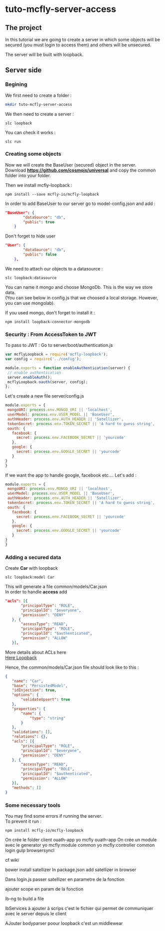 # tuto-mcfly-server-access

## The project 

In this tutorial we are going to create a server in which some objects will be secured (you must login to access them)
 and others will be unsecured.

The server will be built with loopback. 

## Server side

### Begining

We first need to create a folder :
```Bash
mkdir tuto-mcfly-server-access
```


We then need to create a server :
```
slc loopback 
```

You can check it works :
```
slc run
```

### Creating some objects

Now we will create the BaseUser (secured) object in the server.  
Download **https://github.com/cosmojs/universal** and copy the common folder into your folder.


Then we install mcfly-loopback :
```
npm install --save mcfly-io/mcfly-loopback
```

In order to add BaseUser to our server go to model-config.json and add :

```JSON
"BaseUser": {
        "dataSource": "db",
        "public": true
    }
```



Don't forget to hide user 
```JSON
"User": {
        "dataSource": "db",
        "public": false
    },
```
We need to attach our objects to a datasource :
```
slc loopback:datasource
```

You can name it mongo and choose MongoDb.
This is the way we store data.  
(You can see below in config.js that we choosed a local storage. However, you can use mongolab).

If you used mongo, don't forget to install it :
```
npm install loopback-connector-mongodb
```


### Security : From AccessToken to JWT

To pass to JWT : Go to server/boot/authentication.js
```Javascript
var mcflyLoopback = require('mcfly-loopback');
var config = require('../config');

module.exports = function enableAuthentication(server) {
 // enable authentication
 server.enableAuth();
 mcflyLoopback.oauth(server, config);
};
```

Let's create a new file server/config.js  
```javascript
module.exports = {
 mongoURI: process.env.MONGO_URI || 'localhost',
 userModel: process.env.USER_MODEL || 'BaseUser',
 authHeader: process.env.AUTH_HEADER || 'Satellizer',
 tokenSecret: process.env.TOKEN_SECRET || 'A hard to guess string',
 oauth: {
   facebook: {
     secret: process.env.FACEBOOK_SECRET || 'yourcode'
   },
   google: {
     secret: process.env.GOOGLE_SECRET || 'yourcode'
   }
}
}
```


If we want the app to handle google, facebook etc.... Let's add :
```javascript
module.exports = {
 mongoURI: process.env.MONGO_URI || 'localhost',
 userModel: process.env.USER_MODEL || 'BaseUser',
 authHeader: process.env.AUTH_HEADER || 'Satellizer',
 tokenSecret: process.env.TOKEN_SECRET || 'A hard to guess string',
 oauth: {
   facebook: {
     secret: process.env.FACEBOOK_SECRET || 'yourcode'
   },
   google: {
     secret: process.env.GOOGLE_SECRET || 'yourcode'
   }
}
}
```

### Adding a secured data
Create **Car** with loopback 
```
slc loopback:model Car
```
This will generate a file common/models/Car.json  
In order to handle **access** add 

```JSON
"acls": [{
       "principalType": "ROLE",
       "principalId": "$everyone",
       "permission": "DENY"
   }, {
       "accessType": "READ",
       "principalType": "ROLE",
       "principalId": "$authenticated",
       "permission": "ALLOW"
   }],
```

More details about ACLs here  
[Here Loopback](http://docs.strongloop.com/display/public/LB/Model+definition+JSON+file;jsessionid=96C4FBE779BE4B9E9E79EE47F3C19411#ModeldefinitionJSONfile-ACLs)


Hence, the common/models/Car.json file should look like to this :
```JSON
{
   "name": "Car",
   "base": "PersistedModel",
   "idInjection": true,
   "options": {
       "validateUpsert": true
   },
   "properties": {
       "name": {
           "type": "string"
       }
   },
   "validations": [],
   "relations": {},
   "acls": [{
       "principalType": "ROLE",
       "principalId": "$everyone",
       "permission": "DENY"
   }, {
       "accessType": "READ",
       "principalType": "ROLE",
       "principalId": "$authenticated",
       "permission": "ALLOW"
   }],
   "methods": []
}
```


### Some necessary tools

You may find some errors if running the server.  
To prevent it run :  

```
npm install mcfly-io/mcfly-loopback
```




























On crée le folder client ouath-app
yo mcfly ouath-app
On crée un module avec le generator
yo mcfly:module common
yo mcfly:controller common login
gulp browsersyncl


cf wiki

bower install satellizer
In package.json add satellizer in browser  

Dans login.js passer satellizer en parametre de la fonction

ajouter scope en param de la fonction

lb-ng to build a file

lbServices à ajouter à scrips c'est le fichier qui permet de communiquer avec le server depuis le client

AJouter bodyparser poour loopback c'est un middlewear















